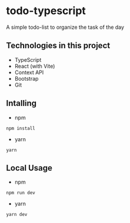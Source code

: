# todo-typescript
A simple todo-list to organize the task of the day

## Technologies in this project
- TypeScript
- React (with Vite)
- Context API
- Bootstrap
- Git

## Intalling
- npm
```
npm install
```

- yarn
```
yarn
```

## Local Usage
- npm
```
npm run dev
```

- yarn
``` 
yarn dev
```
